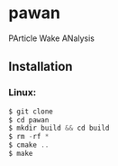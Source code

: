 # pawan
PArticle Wake ANalysis

## Installation

### Linux:
```c
$ git clone 
$ cd pawan
$ mkdir build && cd build 
$ rm -rf *
$ cmake ..
$ make 
```
